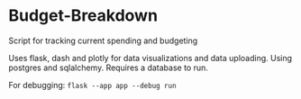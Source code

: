 # Budget-Breakdown
Script for tracking current spending and budgeting

Uses flask, dash and plotly for data visualizations and data uploading. Using postgres and sqlalchemy. Requires a database to run.

For debugging:
`flask --app app --debug run`